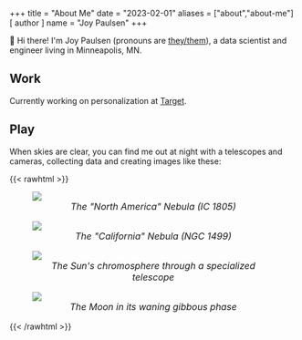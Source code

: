 +++
title = "About Me"
date = "2023-02-01"
aliases = ["about","about-me"]
[ author ]
  name = "Joy Paulsen"
+++

👋 Hi there! I'm Joy Paulsen (pronouns are [they/them](https://pronoun.is/they/)), a data scientist and engineer living in Minneapolis, MN.


## Work

Currently working on personalization at [Target](https://tech.target.com/).

<!-- {{< rawhtml >}}
<figure style="margin-bottom: 5rem; margin-top: 5rem;">
  <img src="/images/bio2.jpg" style="width: 700px; max-width: 100%;">
</figure>
{{< /rawhtml >}} -->


## Play

When skies are clear, you can find me out at night with a telescopes and cameras, collecting data and creating images like these:

<!-- ![The Heart Nebula (IC 1805)](/images/heart_nebula_hho.jpg "The Heart Nebula (IC 1805)") -->

{{< rawhtml >}}
<figure style="margin-bottom: 1rem;">
  <img src="/images/north_america_nebula.jpg" style="max-width: 400px">
  <figcaption style="text-align: center; font-style: italic; font-size: medium;">The "North America" Nebula (IC 1805)</figcaption>
</figure>

<figure style="margin-bottom: 1rem;">
  <img src="/images/california_nebula.jpg" style="max-width: 400px">
  <figcaption style="text-align: center; font-style: italic; font-size: medium;">The "California" Nebula (NGC 1499)</figcaption>
</figure>

<figure style="margin-bottom: 1rem;">
  <img src="/images/solar_disk.jpg" style="max-width: 400px">
  <figcaption style="text-align: center; font-style: italic; font-size: medium;">The Sun's chromosphere through a specialized telescope</figcaption>
</figure>

<figure style="margin-bottom: 1rem;">
  <img src="/images/waning_gibbous.jpg" style="max-width: 400px">
  <figcaption style="text-align: center; font-style: italic; font-size: medium;">The Moon in its waning gibbous phase</figcaption>
</figure>
{{< /rawhtml >}}

<!-- ---

## Meta

This site is built with [Hugo](https://gohugo.io/) and hosted with [Netlify](https://www.netlify.com/), both of which I highly recommend! You can always [peek at the code](https://github.com/joypauls/joypauls.dev) if you're bored :)
-->

<!-- ---

## Support

If you're still here: listed below are a few organizations that are doing amazing things that could use support. If you [send me a message](/contact) with a donation you make, I'll match it!

[Black Girls Code](https://www.blackgirlscode.com/donate/)
> "We build pathways for young women of color to embrace the current tech marketplace as builders and creators by introducing them to skills in computer programming and technology."

[Our Justice MN](https://www.ourjustice.net/donate)
> "Our Justice works to ensure that all people and communities have the power and resources to make sexual and reproductive health decisions with self-determination."  -->


